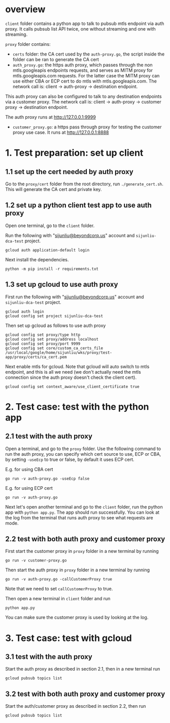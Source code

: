 # overview

`client` folder contains a python app to talk to pubsub mtls endpoint via auth proxy. It calls pubsub list API twice, one without streaming and one with streaming.

`proxy` folder contains:
- `certs` folder: the CA cert used by the `auth-proxy.go`, the script inside the folder can be ran to generate the CA cert
- `auth_proxy.go`: the https auth proxy, which passes through the non mtls.googleapis endpoints requests, and serves as MITM proxy for mtls.googleapis.com requests. For the latter case the MITM proxy can use either CBA or ECP cert to do mtls with mtls.googleapis.com. The network call is: client -> auth-proxy -> destination endpoint.

This auth proxy can also be configured to talk to any destination endpoints via a customer proxy. The network call is: client -> auth-proxy -> customer proxy -> destination endpoint.

The auth proxy runs at http://127.0.0.1:9999
- `customer_proxy.go`: a https pass through proxy for testing the customer proxy use case. It runs at http://127.0.0.1:8888

# 1. Test preparation: set up client

## 1.1 set up the cert needed by auth proxy

Go to the `proxy/cert` folder from the root directory, run `./generate_cert.sh`. This will generate the CA cert and private key.

## 1.2 set up a python client test app to use auth proxy

Open one terminal, go to the `client` folder.

Run the following with "sijunliu@beyondcorp.us" account and `sijunliu-dca-test` project.

```
gcloud auth application-default login
```

Next install the dependencies.
```
python -m pip install -r requirements.txt
```

## 1.3 set up gcloud to use auth proxy

First run the following with "sijunliu@beyondcorp.us" account and `sijunliu-dca-test` project.

```
gcloud auth login
gcloud config set project sijunliu-dca-test
```

Then set up gcloud as follows to use auth proxy

```
gcloud config set proxy/type http
gcloud config set proxy/address localhost
gcloud config set proxy/port 9999
gcloud config set core/custom_ca_certs_file /usr/local/google/home/sijunliu/wks/proxy/test-app/proxy/certs/ca_cert.pem
```

Next enable mtls for gcloud. Note that gcloud will auto switch to mtls endpoint, and this is all we need (we don't actually need the mtls connection since the auth proxy doesn't check the client cert).

```
gcloud config set context_aware/use_client_certificate true
```

# 2. Test case: test with the python app

## 2.1 test with the auth proxy

Open a terminal, and go to the `proxy` folder. Use the following command to run the auth proxy, you can specify which cert source to use, ECP or CBA, by setting `-useEcp` to true or false, by default it uses ECP cert.

E.g. for using CBA cert
```
go run -v auth-proxy.go -useEcp false
```

E.g. for using ECP cert
```
go run -v auth-proxy.go
```

Next let's open another terminal and go to the `client` folder, run the python app with `python app.py`. The app should run successfully. You can look at the log from the terminal that runs auth proxy to see what requests are mode.

## 2.2 test with both auth proxy and customer proxy

First start the customer proxy in `proxy` folder in a new terminal by running
```
go run -v customer-proxy.go
```

Then start the auth proxy in `proxy` folder in a new terminal by running
```
go run -v auth-proxy.go -callCustomerProxy true
```
Note that we need to set `callCustomerProxy` to true.

Then open a new terminal in `client` folder and run
```
python app.py
```

You can make sure the customer proxy is used by looking at the log.

# 3. Test case: test with gcloud

## 3.1 test with the auth proxy

Start the auth proxy as described in section 2.1, then in a new terminal run

```
gcloud pubsub topics list
```

## 3.2 test with both auth proxy and customer proxy

Start the auth/customer proxy as described in section 2.2, then run 
```
gcloud pubsub topics list
```